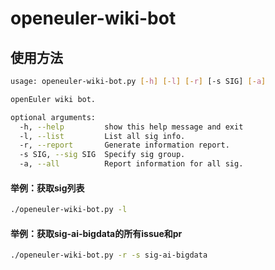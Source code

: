 openeuler-wiki-bot
==============
## 使用方法
```bash
usage: openeuler-wiki-bot.py [-h] [-l] [-r] [-s SIG] [-a]

openEuler wiki bot.

optional arguments:
  -h, --help         show this help message and exit
  -l, --list         List all sig info.
  -r, --report       Generate information report.
  -s SIG, --sig SIG  Specify sig group.
  -a, --all          Report information for all sig.
```

#### 举例：获取sig列表
```bash
./openeuler-wiki-bot.py -l
```

#### 举例：获取sig-ai-bigdata的所有issue和pr
```bash
./openeuler-wiki-bot.py -r -s sig-ai-bigdata
```
